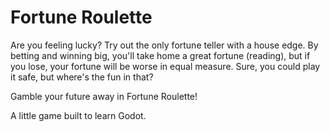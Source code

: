 # Fortune Roulette

Are you feeling lucky? Try out the only fortune teller with a house edge.
By betting and winning big, you'll take home a great fortune (reading), but
if you lose, your fortune will be worse in equal measure. Sure, you could
play it safe, but where's the fun in that?

Gamble your future away in Fortune Roulette!

A little game built to learn Godot.
